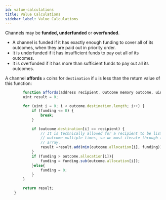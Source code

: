 ```yaml
---
id: value-calculations
title: Value Calculations
sidebar_label: Value Calculations
---
```


Channels may be **funded, underfunded** or **overfunded.**

- A channel is funded if it has exactly enough funding to cover all of its outcomes, when they are paid out in priority order.
- It is underfunded if it has insufficient funds to pay out all of its outcomes.
- It is overfunded if it has more than sufficient funds to pay out all its outcomes.

A channel **affords** `x` coins for `destination` if `x` is less than the return value of this function:

```javascript
        function affords(address recipient, Outcome memory outcome, uint funding) internal pure returns (uint256) {
        uint result = 0;

        for (uint i = 0; i < outcome.destination.length; i++) {
            if (funding <= 0) {
                break;
            }

            if (outcome.destination[i] == recipient) {
                // It is technically allowed for a recipient to be listed in the
                // outcome multiple times, so we must iterate through the entire
                // array.
                result =result.add(min(outcome.allocation[i], funding));
            }
            if (funding > outcome.allocation[i]){
                funding = funding.sub(outcome.allocation[i]);
            }else{
                funding = 0;
            }
        }

        return result;
    }
```
